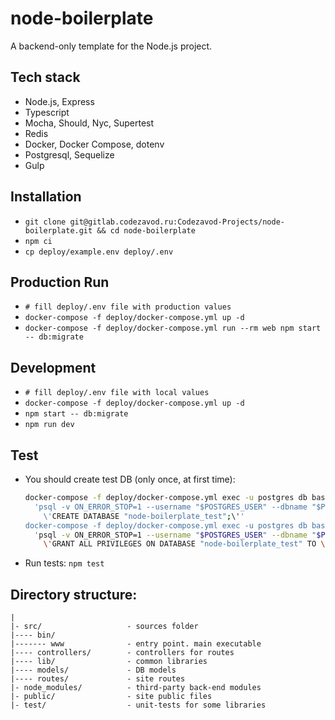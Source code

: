 # node-boilerplate

A backend-only template for the Node.js project.

## Tech stack

- Node.js, Express
- Typescript
- Mocha, Should, Nyc, Supertest
- Redis
- Docker, Docker Compose, dotenv
- Postgresql, Sequelize
- Gulp

## Installation

- `git clone git@gitlab.codezavod.ru:Codezavod-Projects/node-boilerplate.git && cd node-boilerplate`
- `npm ci`
- `cp deploy/example.env deploy/.env`

## Production Run

- `# fill deploy/.env file with production values`
- `docker-compose -f deploy/docker-compose.yml up -d`
- `docker-compose -f deploy/docker-compose.yml run --rm web npm start -- db:migrate`

## Development

- `# fill deploy/.env file with local values`
- `docker-compose -f deploy/docker-compose.yml up -d`
- `npm start -- db:migrate`
- `npm run dev`

## Test

- You should create test DB (only once, at first time):
    ```bash
    docker-compose -f deploy/docker-compose.yml exec -u postgres db bash -c \
      'psql -v ON_ERROR_STOP=1 --username "$POSTGRES_USER" --dbname "$POSTGRES_DB" -c \
        \'CREATE DATABASE "node-boilerplate_test";\''
    docker-compose -f deploy/docker-compose.yml exec -u postgres db bash -c \
      'psql -v ON_ERROR_STOP=1 --username "$POSTGRES_USER" --dbname "$POSTGRES_DB" -c \
        \'GRANT ALL PRIVILEGES ON DATABASE "node-boilerplate_test" TO \'\""$CUSTOM_POSTGRES_USER"\"\';\''
    ```
- Run tests: `npm test`


## Directory structure:
```
|
|- src/                   - sources folder
|---- bin/
|------- www              - entry point. main executable
|---- controllers/        - controllers for routes
|---- lib/                - common libraries
|---- models/             - DB models
|---- routes/             - site routes
|- node_modules/          - third-party back-end modules
|- public/                - site public files
|- test/                  - unit-tests for some libraries
```
